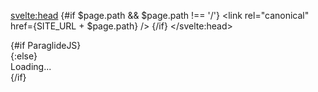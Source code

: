 <script lang="ts">
	import { page } from '$app/stores';
	import CookieConsent from '$lib/components/CookieConsent.svelte';
	import Footer from '$lib/components/Footer.svelte';
	import Navbar from '$lib/components/Navbar.svelte';
	import Navbar2 from '$lib/components/Navbar2.svelte';
	import { i18n } from '$lib/i18n.js';
	import {
		OG_IMAGE_HEIGHT,
		OG_IMAGE_WIDTH,
		SITE_DESCRIPTION,
		SITE_TITLE,
		SITE_URL
	} from '$lib/siteConfig';
	import { ParaglideJS } from '@inlang/paraglide-sveltekit';
	import { onMount } from 'svelte';
	import '../app.postcss';
	import og_image from '../lib/assets/images/og_image.webp';

	// Initialize isMobile
	let isMobile = false;

	// Function to load Google Tag Manager script
	function loadGTM() {
		return new Promise((resolve, reject) => {
			(function (w, d, s, l, i) {
				w[l] = w[l] || [];
				w[l].push({ 'gtm.start': new Date().getTime(), event: 'gtm.js' });
				var f = d.getElementsByTagName(s)[0],
					j = d.createElement(s),
					dl = l != 'dataLayer' ? '&l=' + l : '';
				j.async = true;
				j.src = 'https://www.googletagmanager.com/gtm.js?id=' + i + dl;
				j.onload = resolve;
				j.onerror = reject;
				f.parentNode.insertBefore(j, f);
			})(window, document, 'script', 'dataLayer', 'GTM-WSRLN9FV');
		});
	}

	// Function to initialize ParaglideJS
	function initializeParaglide() {
		return new Promise((resolve) => {
			const script = document.createElement('script');
			script.type = 'text/partytown';
			script.src = '/src/lib/i18n.js';
			script.async = true; // Load asynchronously
			script.onload = () => {
				ParaglideJS.init({ i18n });
				resolve();
			};
			document.body.appendChild(script);
		});
	}

	onMount(() => {
		// Check if the code is running in the browser
		if (typeof window !== 'undefined' && typeof navigator !== 'undefined') {
			// Detect if the device is mobile
			isMobile = /iPhone|iPad|iPod|Android/i.test(navigator.userAgent);

			// Run all async tasks in parallel
			Promise.all([
				isMobile ? Promise.resolve() : initializeParaglide() // Skip ParaglideJS on mobile
			])
				.then(() => {
					console.log('Non-essential scripts loaded');
				})
				.catch((error) => {
					console.error('An error occurred while loading non-essential scripts', error);
				});
		}
	});

	// Handling cookie consent
	let cookieConsentAccepted = false;

	function handleCookieConsent() {
		cookieConsentAccepted = true;
		// Load essential scripts after consent
		loadGTM(); // Reload GTM scripts after consent
		initializeParaglide(); // Initialize ParaglideJS after consent
	}
</script>

<svelte:head>
	<title>{$page.data.post?.title || 'My Menthor | Home'}</title>
	{#if $page.path && $page.path !== '/'}
		<link rel="canonical" href={SITE_URL + $page.path} />
	{/if}
	<meta property="og:url" content={SITE_URL} />
	<meta property="og:type" content="article" />
	<meta property="og:title" content={SITE_TITLE} />
	<meta name="description" content={SITE_DESCRIPTION} />
	<meta property="og:description" content={SITE_DESCRIPTION} />
	<meta property="og:image" content={og_image} />
	<meta property="og:image:width" content={OG_IMAGE_WIDTH} />
	<meta property="og:image:height" content={OG_IMAGE_HEIGHT} />
	<meta name="twitter:image" content={og_image} />
	<meta name="twitter:card" content="summary_large_image" />
	<meta name="twitter:title" content={SITE_TITLE} />
	<meta name="twitter:description" content={SITE_DESCRIPTION} />
</svelte:head>

<main class="relative">
	{#if ParaglideJS}
		<ParaglideJS {i18n}>
			<Navbar />
			<Navbar2 />
			<slot />
			<Footer />
		</ParaglideJS>
	{:else}
		<div>Loading...</div>
	{/if}
	<CookieConsent bind:accepted={cookieConsentAccepted} on:accept={handleCookieConsent} />
</main>

<style>
	:global(html) {
		font-family: 'Exo Variable, sans-serif;';
	}

	/* Specific font classes */
	:global(.Archivo) {
		font-family: 'Archivo Variable', sans-serif;
	}

	:global(.Exo) {
		font-family: 'Exo Variable', sans-serif;
	}

	:global(.Exo-Regular) {
		font-family: 'Exo Variable', sans-serif;
		font-weight: 400; /* Set font weight */
	}

	:global(.Exo-Semibold) {
		font-family: 'Exo Variable', sans-serif;
		font-weight: 600; /* Set font weight */
	}

	:global(.Exo-Bold) {
		font-family: 'Exo Variable', sans-serif;
		font-weight: 700; /* Set font weight */
	}
</style>
